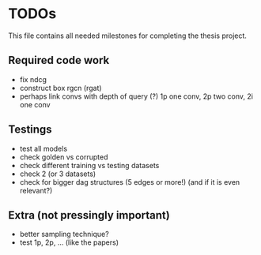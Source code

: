 # TODOs

This file contains all needed milestones for completing the thesis project.

## Required code work

- fix ndcg
- construct box rgcn (rgat)
- perhaps link convs with depth of query (?) 1p one conv, 2p two conv, 2i one conv

## Testings

- test all models
- check golden vs corrupted
- check different training vs testing datasets
- check 2 (or 3 datasets)
- check for bigger dag structures (5 edges or more!) (and if it is even relevant?)

## Extra (not pressingly important)

- better sampling technique?
- test 1p, 2p, ... (like the papers)
